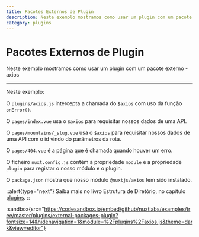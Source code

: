 ```yaml
---
title: Pacotes Externos de Plugin
description: Neste exemplo mostramos como usar um plugin com um pacote externo - axios
category: plugins
---
```


# Pacotes Externos de Plugin

Neste exemplo mostramos como usar um plugin com um pacote externo - axios

---

Neste exemplo:

O `plugins/axios.js` intercepta a chamada do `$axios` com uso da função `onError()`.

O `pages/index.vue` usa o `$axios` para requisitar nossos dados de uma API.

O `pages/mountains/_slug.vue` usa o `$axios` para requisitar nossos dados de uma API com o id vindo do parâmetros da rota.

O `pages/404.vue` é a página que é chamada quando houver um erro.

O ficheiro `nuxt.config.js` contém a propriedade `module` e a propriedade `plugin` para registar o nosso módulo e o plugin.

O `package.json` mostra que nosso módulo `@nuxtjs/axios` tem sido instalado.

::alert{type="next"}
Saiba mais no livro Estrutura de Diretório, no capítulo [plugins](/docs/directory-structure/plugins#pacotes-externos).
::

:sandbox{src="https://codesandbox.io/embed/github/nuxtlabs/examples/tree/master/plugins/external-packages-plugin?fontsize=14&hidenavigation=1&module=%2Fplugins%2Faxios.js&theme=dark&view=editor"}

